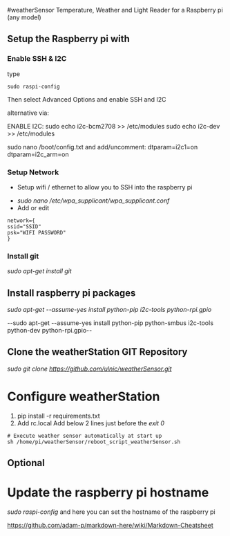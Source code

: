 #weatherSensor
Temperature, Weather and Light Reader for a Raspberry pi (any model)

## Setup the Raspberry pi with

### Enable SSH & I2C
type 
```
sudo raspi-config
```
 Then select Advanced Options and enable SSH and I2C

alternative via:

ENABLE I2C:
sudo echo i2c-bcm2708 >> /etc/modules
sudo echo i2c-dev >> /etc/modules

sudo nano /boot/config.txt
and add/uncomment:
	dtparam=i2c1=on
	dtparam=i2c_arm=on

### Setup Network
* Setup wifi / ethernet to allow you to SSH into the raspberry pi

- _sudo nano /etc/wpa_supplicant/wpa_supplicant.conf_
- Add or edit 
```
network={
ssid="SSID"
psk="WIFI PASSWORD"
}
```

### Install git
_sudo apt-get install git_

## Install raspberry pi packages
_sudo apt-get --assume-yes install python-pip i2c-tools python-rpi.gpio_

--sudo apt-get --assume-yes install python-pip python-smbus i2c-tools python-dev python-rpi.gpio--


## Clone the weatherStation GIT Repository
_sudo git clone https://github.com/ulnic/weatherSensor.git_


# Configure weatherStation

1. pip install -r requirements.txt
2. Add rc.local
 Add below 2 lines just before the _exit 0_
 ``` 
# Execute weather sensor automatically at start up
sh /home/pi/weatherSensor/reboot_script_weatherSensor.sh 
```

## Optional

# Update the raspberry pi hostname
_sudo raspi-config_ and here you can set the hostname of the raspberry pi

https://github.com/adam-p/markdown-here/wiki/Markdown-Cheatsheet